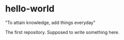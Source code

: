 
# hello-world
"To attain knowledge, add things everyday"

The first repository. Supposed to write something here.

